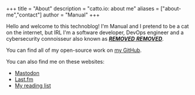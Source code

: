 +++
title = "About"
description = "catto.io: about me"
aliases = ["about-me","contact"]
author = "Manual"
+++

Hello and welcome to this technoblog! I'm Manual and I pretend to be a cat on the internet, but IRL I'm a software developer, DevOps engineer and a cybersecurity connoisseur also known as [***REMOVED*** ***REMOVED***](https://***REMOVED***.me).

You can find all of my open-source work on [my GitHub](https://github.com/manualmanul).

You can also find me on these websites:

* [Mastodon](https://yiff.life/@manual)
* [Last.fm](https://last.fm/user/manualmanul)
* [My reading list](https://t.me/manualslist)
